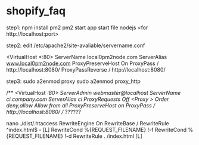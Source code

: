 # shopify_faq
step1: npm install pm2
pm2 start app  <pm2 start app.js>
start file nodejs <for http://localhost:port>
  
step2: 
edit /etc/apache2/site-avaliable/servername.conf

<VirtualHost *:80>
  ServerName local0pm2node.com
ServerAlias www.local0pm2node.com
  ProxyPreserveHost On
  ProxyPass / http://localhost:8080/
  ProxyPassReverse / http://localhost:8080/
</VirtualHost>



step3: sudo a2enmod proxy
        sudo a2enmod proxy_http
        
        
        
/**
<VirtualHost *:80>
    ServerAdmin webmaster@localhost
    ServerName ci.company.com
    ServerAlias ci
    ProxyRequests Off
    <Proxy *>
        Order deny,allow
        Allow from all
    </Proxy>
    ProxyPreserveHost on
    ProxyPass / http://localhost:8080/
</VirtualHost>
/** ??????

  nano ./dist/.htaccess
  <IfModule mod_rewrite.c>
  RewriteEngine On
  RewriteBase /
  RewriteRule ^index\.html$ - [L]
  RewriteCond %{REQUEST_FILENAME} !-f
  RewriteCond %{REQUEST_FILENAME} !-d
  RewriteRule . /index.html [L]
</IfModule>
